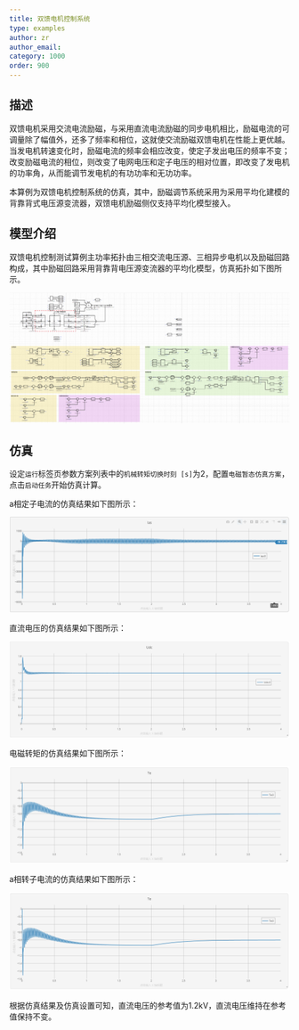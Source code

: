 ```yaml
---
title: 双馈电机控制系统
type: examples
author: zr
author_email: 
category: 1000
order: 900
---
```


## 描述
双馈电机采用交流电流励磁，与采用直流电流励磁的同步电机相比，励磁电流的可调量除了幅值外，还多了频率和相位，这就使交流励磁双馈电机在性能上更优越。当发电机转速变化时，励磁电流的频率会相应改变，使定子发出电压的频率不变；改变励磁电流的相位，则改变了电网电压和定子电压的相对位置，即改变了发电机的功率角，从而能调节发电机的有功功率和无功功率。

本算例为双馈电机控制系统的仿真，其中，励磁调节系统采用为采用平均化建模的背靠背式电压源变流器，双馈电机励磁侧仅支持平均化模型接入。

## 模型介绍

 双馈电机控制测试算例主功率拓扑由三相交流电压源、三相异步电机以及励磁回路构成，其中励磁回路采用背靠背电压源变流器的平均化模型，仿真拓扑如下图所示。

![拓扑图](./DFIG1.png "拓扑图")

## 仿真
设定`运行`标签页参数方案列表中的`机械转矩切换时刻 [s]`为2，配置`电磁暂态仿真方案`，点击`启动任务`开始仿真计算。

a相定子电流的仿真结果如下图所示：

![a相定子电流](./DFIG2.png "仿真结果图")

直流电压的仿真结果如下图所示：

![直流电压](./DFIG3.png "仿真结果图")

电磁转矩的仿真结果如下图所示：

![电磁转矩](./DFIG4.png "仿真结果图")

a相转子电流的仿真结果如下图所示：

![a相转子电流](./DFIG4.png "仿真结果图")

根据仿真结果及仿真设置可知，直流电压的参考值为1.2kV，直流电压维持在参考值保持不变。